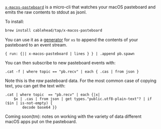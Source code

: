 [`x-macos-pasteboard`](https://github.com/cablehead/x-macos-pasteboard) is a
micro-cli that watches your macOS pasteboard and emits the raw contents to
stdout as jsonl.

To install:

```sh
brew install cablehead/tap/x-macos-pasteboard
```

You can use it as a [generator](https://cablehead.github.io/xs/reference/generators/) for `xs` to append the
contents of your pasteboard to an event stream.

```nushell
{ run: {|| x-macos-pasteboard | lines } } | .append pb.spawn
```

You can then subscribe to new pasteboard events with:

```nushell
.cat -f | where topic == "pb.recv" | each { .cas | from json }
```

Note this is the _raw_ pasteboard data. For the most common case of copying text, you can get the text with:

```nushell
.cat | where topic  == "pb.recv" | each {|x|
    $x | .cas | from json | get types."public.utf8-plain-text"? | if ($in | is-not-empty) {
        decode base64 }}
```

Coming soon(tm): notes on working with the variety of data different macOS apps put on the pasteboard.
